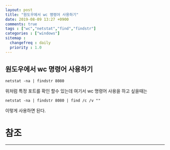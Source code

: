 ```yaml
---
layout: post
title: "원도우에서 wc 명령어 사용하기"
date: 2019-08-09 13:27 +0900
comments: true
tags : ["wc","netstat","find","findstr"]
categories : ["windows"]
sitemap :
  changefreq : daily
  priority : 1.0
---
```

 
## 원도우에서 wc 명령어 사용하기


```
netstat -na | findstr 8080
```

위처럼 특정 포트를 확인 할수 있는데 여기서 wc 명령어 사용을 하고 싶을때는 


```
netstat -na | findstr 8080 | find /c /v ""
```

이렇게 사용하면 된다.

# 참조
-----
